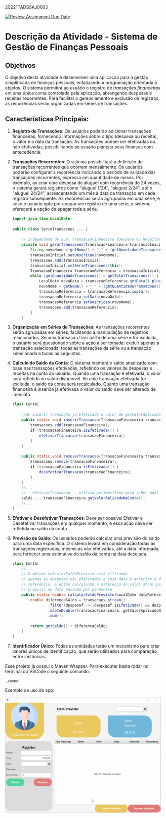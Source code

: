 20221TADSSAJ0003


[![Review Assignment Due Date](https://classroom.github.com/assets/deadline-readme-button-24ddc0f5d75046c5622901739e7c5dd533143b0c8e959d652212380cedb1ea36.svg)](https://classroom.github.com/a/mthoTxu2)
# Descrição da Atividade - Sistema de Gestão de Finanças Pessoais

## Objetivos

O objetivo desta atividade é desenvolver uma aplicação para a gestão simplificada de finanças pessoais, enfatizando a programação orientada a objetos. O sistema permitirá ao usuário o registro de *transações financeiras* em uma única conta controlada pela aplicação, abrangendo despesas e receitas recorrentes. Para facilitar o gerenciamento e exclusão de registros, as recorrências serão organizadas em séries de transações.

## Características Principais:

1. **Registro de Transações**: Os usuários poderão adicionar transações financeiras, fornecendo informações sobre o tipo (despesa ou receita), o valor e a data da transação. As transações podem ser efetivadas ou não efetivadas, possibilitando ao usuário planejar suas finanças com antecedência.

1. **Transações Recorrentes**: O sistema possibilitará a definição de transações recorrentes que ocorrem mensalmente. Os usuários poderão configurar a recorrência indicando o período de validade das transações recorrentes, expresso em quantidade de meses. Por exemplo, ao criar uma despesa de aluguel com recorrência de 24 vezes, o sistema gerará registros como "aluguel 1/24", "aluguel 2/24", até o "aluguel 24/24", acrescentando um mês à data da transação em cada registro subsequente. As recorrências serão agrupadas em uma série, e caso o usuário opte por apagar um registro de uma série, o sistema oferecerá a opção de apagar toda a série.

    ```java
    import java.time.LocalDate;

    public class SerieTransacoes ... {

        // Independete de qual TransacaoFinanceira (Despesa ou Receita) a SerieTransacoes cria todas as TransacaoFinanceira da Serie.
        private void gerarTransacoes(TransacaoFinanceira transacaoInicial) {
            String novoNome = getNome() + " " + (getQuantidadeTransacoes() + 1) + "/"+getTotalTransacoes();
            transacaoInicial.setDescricao(novoNome);
            transacoes.add(transacaoInicial);
            transacaoInicial.setSerieTransacoes(this);
            TransacaoFinanceira transacaoReferencia = transacaoInicial;
            while (getQuantidadeTransacoes() < getTotalTransacoes()) {
                LocalDate novaData = transacaoReferencia.getData().plusMonths(1);
                novoNome = getNome() + " " + (getQuantidadeTransacoes() + 1) + "/"+getTotalTransacoes();
                transacaoReferencia = transacaoReferencia.copia();
                transacaoReferencia.setData(novaData);
                transacaoReferencia.setDescricao(novoNome);
                transacoes.add(transacaoReferencia);
            }
        }

    ```

1. **Organização em Séries de Transações**: As transações recorrentes serão agrupadas em séries, facilitando a manipulação de registros relacionados. Se uma transação fizer parte de uma série e for excluída, o usuário será questionado sobre a ação a ser tomada: excluir apenas a transação selecionada, todas as transações da série ou a transação selecionada e todas as seguintes.

1. **Cálculo do Saldo da Conta**: O sistema manterá o saldo atualizado com base nas transações efetivadas, refletindo os valores de despesas e receitas na conta do usuário. Quando uma transação é efetivada, o valor será refletido no saldo disponível. Se uma transação efetivada for excluída, o saldo da conta será recalculado. Quanto uma transação financeira é inserida ja efetivada o valor do saldo deve ser alterado de imediato.

    ```java
    class Conta{

        //Ao inserir transação ja efetivada o valor de getValorAplicadoNaConta deve refletir no saldo
        public static void inserirTransacao(TransacaoFinanceira transacaoFinanceira)  {
            transacoes.add(transacaoFinanceira);
            if (transacaoFinanceira.isEfetivada()) {
                efetivarTransacao(transacaoFinanceira);
            }
        }

        public static void removerTransacao(TransacaoFinanceira transacaoFinanceira)  {
            transacoes.remove(transacaoFinanceira);
            if (transacaoFinanceira.isEfetivada()) {
                desefetivarTransacao(transacaoFinanceira);
            }
        }
        //...
        //...efetivarTransacao... utiliza polimorfismo para saber qual valor aplicar no saldo.
        saldo ... transacaoFinanceira.getValorAplicadoNaConta();
        //...
    }

    ```

1. **Efetivar e Desefetivar Transações**: Deve ser possível Efetivar e Desefetivar transações em qualquer momento, e essa ação deve ser refletida no saldo da conta.

1. **Previsão de Saldo**: Os usuários poderão calcular uma previsão do saldo para uma data específica. O sistema levará em consideração todas as transações registradas, mesmo as não efetivadas, até a data informada, para fornecer uma estimativa do saldo da conta na data desejada.

    ```java
    class Conta{
        //...
        // O método calcularSaldoPrevisto está filtrando
        // apenas as despesas não efetivadas e cuja data é anterior à data de
        // referência, e então calculando a diferença do saldo atual para o saldo
        // previsto na data passada por parâmetro
        public static double calcularSaldoPrevisto(LocalDate dataReferencia) {
            double diferencaSaldo = transacoes.stream()
                    .filter(despesaf -> !despesaf.isEfetivada() && despesaf.getData().isBefore(dataReferencia))
                    .mapToDouble(TransacaoFinanceira::getValorAplicadoNaConta)
                    .sum();

            return getSaldo() + diferencaSaldo;
        }
    }
    ```

1. **Identificador Único**: Todas as entidades terão um mecanismo para criar valores únicos de identificação, que serão utilizados para comparação entre instâncias. 


Esse projeto ja possui o Maven Wrapper. Para executar basta rodar no terminal do VSCode o seguinte comando:

```shell
./mvnw
```

Exemplo de uso do app:

![](Animação.gif)
